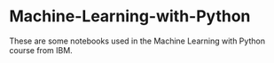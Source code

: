 # Machine-Learning-with-Python
These are some notebooks used in the Machine Learning with Python course from IBM.
